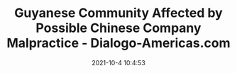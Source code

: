 ---
"title": "Guyanese Community Affected by Possible Chinese Company Malpractice - Dialogo-Americas.com"
"date": "2021-10-4 10:4:53"
"feed_name": "GOOGLENEWSCONSTRUCTION"
"feed_website": "https://news.google.com/search?q=construction%2Bincident&hl=en-US&gl=US&ceid=US:en"
"feed_rss": "https://news.google.com/rss/search?q=construction%2Bincident&hl=en-US&gl=US&ceid=US:en"
"link": "https://dialogo-americas.com/articles/guyanese-community-affected-by-possible-chinese-company-malpractice/"
"source": "{'href': 'https://dialogo-americas.com', 'title': 'Dialogo-Americas.com'}"
"file": "_posts/2021-1-1-79e1c6422c34a428572208a55879719625ebe3ef.md"
"accident": "1"
"drilling": "0"
"dead": "0"
"injured": "0"
"arrested": "0"
"place": "unknown place"
"where": "unknown site"
"causes": "unknown"
"place_uri": "unknown place"
---